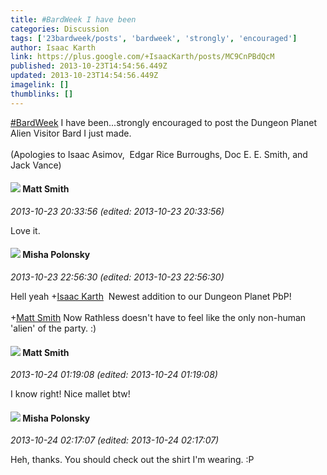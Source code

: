 ```yaml
---
title: #BardWeek I have been
categories: Discussion
tags: ['23bardweek/posts', 'bardweek', 'strongly', 'encouraged']
author: Isaac Karth
link: https://plus.google.com/+IsaacKarth/posts/MC9CnPBdQcM
published: 2013-10-23T14:54:56.449Z
updated: 2013-10-23T14:54:56.449Z
imagelink: []
thumblinks: []
---
```


<a rel="nofollow" class="ot-hashtag" href="https://plus.google.com/s/%23BardWeek/posts">#BardWeek</a> I have been...strongly encouraged to post the Dungeon Planet Alien Visitor Bard I just made. <br /><br />(Apologies to Isaac Asimov,  Edgar Rice Burroughs, Doc E. E. Smith, and Jack Vance)
<div id='comment z13zgnsznubydxr3s23yy5kjerewet2xr04'>
  <h4><img src='{{site.baseurl}}//images/avatars/114058978089705547111_photo.jpg'> Matt Smith</h4>
      <p><cite>2013-10-23 20:33:56 (edited: 2013-10-23 20:33:56)</cite></p>
        <p>Love it.</p>
</div>
        

<div id='comment z13zgnsznubydxr3s23yy5kjerewet2xr04'>
  <h4><img src='{{site.baseurl}}//images/avatars/116245899164381280330_photo.jpg'> Misha Polonsky</h4>
      <p><cite>2013-10-23 22:56:30 (edited: 2013-10-23 22:56:30)</cite></p>
        <p>Hell yeah <span class="proflinkWrapper"><span class="proflinkPrefix">+</span><a class="proflink" href="https://plus.google.com/105946087652149391485" oid="105946087652149391485">Isaac Karth</a></span>  Newest addition to our Dungeon Planet PbP!<br /><br /><span class="proflinkWrapper"><span class="proflinkPrefix">+</span><a class="proflink" href="https://plus.google.com/114058978089705547111" oid="114058978089705547111">Matt Smith</a></span> Now Rathless doesn&#39;t have to feel like the only non-human &#39;alien&#39; of the party. :)</p>
</div>
        

<div id='comment z13zgnsznubydxr3s23yy5kjerewet2xr04'>
  <h4><img src='{{site.baseurl}}//images/avatars/114058978089705547111_photo.jpg'> Matt Smith</h4>
      <p><cite>2013-10-24 01:19:08 (edited: 2013-10-24 01:19:08)</cite></p>
        <p>I know right! Nice mallet btw!</p>
</div>
        

<div id='comment z13zgnsznubydxr3s23yy5kjerewet2xr04'>
  <h4><img src='{{site.baseurl}}//images/avatars/116245899164381280330_photo.jpg'> Misha Polonsky</h4>
      <p><cite>2013-10-24 02:17:07 (edited: 2013-10-24 02:17:07)</cite></p>
        <p>Heh, thanks. You should check out the shirt I&#39;m wearing. :P</p>
</div>
        